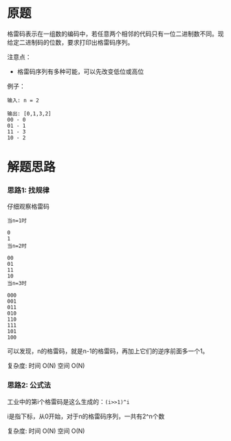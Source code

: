 # 原题
格雷码表示在一组数的编码中，若任意两个相邻的代码只有一位二进制数不同。现给定二进制码的位数，要求打印出格雷码序列。

注意点：

  - 格雷码序列有多种可能，可以先改变低位或高位

例子：

```
输入: n = 2

输出: [0,1,3,2]
00 - 0
01 - 1
11 - 3
10 - 2
```

# 解题思路
### 思路1: 找规律
仔细观察格雷码

```
当n=1时

0
1
当n=2时

00
01
11
10
当n=3时

000
001
011
010
110
111
101
100
```
可以发现，n的格雷码，就是n-1的格雷码，再加上它们的逆序前面多一个1。

复杂度: 时间 O(N) 空间 O(N)

### 思路2: 公式法
工业中的第i个格雷码是这么生成的：`(i>>1)^i`

i是指下标，从0开始，对于n的格雷码序列，一共有2^n个数

复杂度: 时间 O(N) 空间 O(N)
